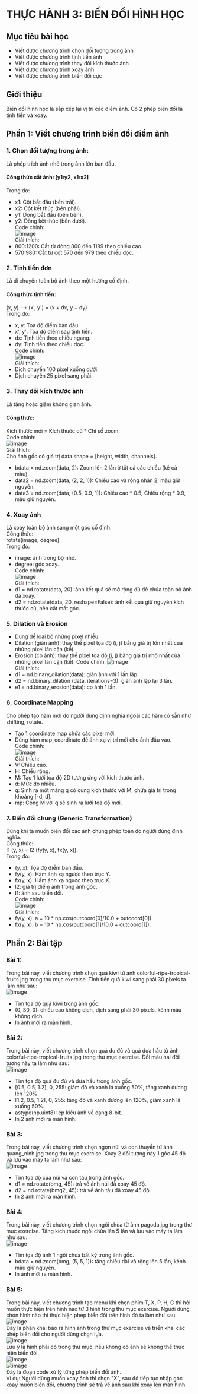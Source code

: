 # THỰC HÀNH 3: BIẾN ĐỔI HÌNH HỌC  
## Mục tiêu bài học  
- Viết được chương trình chọn đối tượng trong ảnh
- Viết được chương trình tịnh tiến ảnh
- Viết được chương trình thay đổi kích thước ảnh
- Viết được chương trình xoay ảnh
- Viết được chương trình biến đổi cực
## Giới thiệu  
Biến đổi hình học là sắp xếp lại vị trí các điểm ảnh. Có 2 phép biến đổi là tịnh tiến và xoay.  
## Phần 1: Viết chương trình biến đổi điểm ảnh    
### 1. Chọn đối tượng trong ảnh:  
Là phép trích ảnh nhỏ trong ảnh lớn ban đầu.  
#### Công thức cắt ảnh: [y1:y2, x1:x2]  
Trong đó:  
- x1: Cột bắt đầu (bên trái).  
- x2: Cột kết thúc (bên phải).  
- y1: Dòng bắt đầu (bên trên).  
- y2: Dòng kết thúc (bên dưới).  
Code chính:  
![image](https://github.com/user-attachments/assets/9a888dee-8529-43ca-8e9a-d6f5c6c4cd73)  
Giải thích:  
- 800:1200: Cắt từ dòng 800 đến 1199 theo chiều cao.
- 570:980: Cắt từ cột 570 đến 979 theo chiều dọc.

### 2. Tịnh tiến đơn  
Là di chuyển toàn bộ ảnh theo một hướng cố định.  
#### Công thức tịnh tiến:  
(x, y) --> (x', y') = (x + dx, y + dy)  
Trong đó:  
- x, y: Tọa độ điểm ban đầu.  
- x', y': Tọa độ điểm sau tịnh tiến.  
- dx: Tịnh tiến theo chiều ngang.  
- dy: Tịnh tiến theo chiều dọc.  
Code chính:  
![image](https://github.com/user-attachments/assets/54953ce4-6d16-446b-bb97-01fc49bc2603)  
Giải thích:  
- Dịch chuyển 100 pixel xuống dưới.
- Dịch chuyển 25 pixel sang phải.

### 3. Thay đổi kích thước ảnh  
Là tăng hoặc giảm không gian ảnh.  
#### Công thức:  
Kích thước mới = Kích thước cũ * Chỉ số zoom.  
Code chính:  
![image](https://github.com/user-attachments/assets/a5ee9104-60df-4cca-9da8-4218910b50bd)  
Giải thích:  
Cho ảnh gốc có giá trị data.shape = [height, width, channels].  
- bdata = nd.zoom(data, 2):  Zoom lên 2 lần ở tắt cả các chiều (kể cả màu).
- data2 = nd.zoom(data, (2, 2, 1)): Chiều cao và rộng nhân 2, màu giữ nguyên.
- data3 = nd.zoom(data, (0.5, 0.9, 1)): Chiều cao * 0.5, Chiều rộng * 0.9, màu giữ nguyên.

### 4. Xoay ảnh  
Là xoay toàn bộ ảnh sang một góc cố định.  
Công thức:  
rotate(image, degree)  
Trong đó:  
- image: ảnh trong bộ nhớ.
- degree: góc xoay.  
Code chính:  
![image](https://github.com/user-attachments/assets/8756ed1e-7cbe-4772-9989-3f40bc202363)  
Giải thích:  
- d1 = nd.rotate(data, 20): ảnh kết quả sẽ mở rộng đủ để chứa toàn bộ ảnh đã xoay.  
- d2 = nd.rotate(data, 20, reshape=False): ảnh kết quả giữ nguyên kích thước cũ, nên cắt mất góc.

### 5. Dilation và Erosion  
- Dùng để loại bỏ những pixel nhiễu.
- Dilation (giãn ảnh): thay thế pixel tọa độ (i, j) bằng giá trị lớn nhất của những pixel lân cận (kề).
- Erosion (co ảnh): thay thế pixel tọa độ (i, j) bằng giá trị nhỏ nhất của những pixel lân cận (kề).
Code chính:
![image](https://github.com/user-attachments/assets/da72e862-aace-41da-a56e-85917a17b0ea)  
Giải thích:  
- d1 = nd.binary_dilation(data): giãn ảnh với 1 lần lặp.  
- d2 = nd.binary_dilation (data, iterations=3): giãn ảnh lặp lại 3 lần.  
- e1 = nd.binary_erosion(data): co ảnh 1 lần.

### 6. Coordinate Mapping  
Cho phép tạo hàm mới do người dùng định nghĩa ngoài các hàm có sẵn như shifting, rotate.  
- Tạo 1 coordinate map chứa các pixel mới.   
- Dùng hàm map_coordinate để ánh xạ vị trí mới cho ảnh đầu vào.  
Code chính:  
![image](https://github.com/user-attachments/assets/c2cdcb8f-cbeb-43dd-a82e-cb163f0ad26a)  
Giải thích:  
- V: Chiều cao.
- H: Chiều rộng.
- M: Tạo 1 lưới tọa độ 2D tương ứng với kích thước ảnh.
- d: Mức độ nhiễu.
- q: Sinh ra một mảng q có cùng kích thước với M, chứa giá trị trong khoảng [-d; d].
- mp: Cộng M với q sẽ sinh ra lưới tọa độ mới.  

### 7. Biến đổi chung (Generic Transformation)  
Dùng khi ta muốn biến đổi các ảnh chung phép toán do người dùng định nghĩa.  
Công thức:  
I1 (y, x) = I2 (fy(y, x), fx(y, x)).  
Trong đó:  
- (y, x): Tọa độ điểm ban đầu.  
- fy(y, x): Hàm ánh xạ ngược theo trục Y.  
- fx(y, x): Hầm ánh xạ ngược theo trục X.  
- I2: giá trị điểm ảnh trong ảnh gốc.  
- I1: ảnh sau biến đổi.  
Code chính:  
![image](https://github.com/user-attachments/assets/3ee8dfa0-3a68-4ee4-948d-90964e357727)  
Giải thích:  
- fy(y, x): a = 10 * np.cos(outcoord[0]/10.0 + outcoord[0]).  
- fx(y, x): b = 10 * np.cos(outcoord[1]/10.0 + outcoord[1]).

## Phần 2: Bài tập  
### Bài 1:  
Trong bài này, viết chương trình chọn quả kiwi từ ảnh colorful-ripe-tropical-fruits.jpg trong thư mục exercise. Tinh tiến quả kiwi sang phải 30 pixels ta làm như sau:  
![image](https://github.com/user-attachments/assets/9e0a1538-66fb-41d7-a6b3-087714383f8e)  
- Tìm tọa độ quả kiwi trong ảnh gốc.
- (0, 30, 0): chiều cao không dịch, dịch sang phải 30 pixels, kênh màu không dịch.
- In ảnh mới ra màn hình.

### Bài 2:  
Trong bài này, viết chương trình chọn quả đu đủ và quả dưa hấu từ ảnh colorful-ripe-tropical-fruits.jpg trong thư mục exercise. Đổi màu hai đối tượng này ta làm như sau:  
![image](https://github.com/user-attachments/assets/755d07cc-ef41-411a-977d-d5659b1fd52a)  
- Tìm tọa độ quả đu đủ và dưa hấu trong ảnh gốc.
- [0.5, 0.5, 1.2], 0, 255: giảm đỏ và xanh lá xuống 50%, tăng xanh dương lên 120%.
- [1.2, 0.5, 1.2], 0, 255: tăng đỏ và xanh dương lên 120%, giảm xanh lá xuống 50%.
- astype(np.uint8): ép kiểu ảnh về dạng 8-bit.
- In 2 ảnh mới ra màn hình.

### Bài 3:  
Trong bài này, viết chương trình chọn ngọn núi và con thuyền từ ảnh quang_ninh.jpg trong thư mục exercise. Xoay 2 đối tượng này 1 góc 45 độ và lưu vào máy ta làm như sau:  
![image](https://github.com/user-attachments/assets/b46975ad-86e2-45e1-bce9-758469356a45)  
- Tìm tọa độ của núi và con tàu trong ảnh gốc.
- d1 = nd.rotate(bmg, 45): trả về ảnh núi đã xoay 45 độ.
- d2 = nd.rotate(bmg2, 45): trả về ảnh tàu đã xoay 45 độ.
- In 2 ảnh mới ra màn hình.

### Bài 4:  
Trong bài này, viết chương trình chọn ngôi chùa từ ảnh pagoda.jpg trong thư mục exercise. Tăng kích thước ngôi chùa lên 5 lần và lưu vào máy ta làm như sau:  
![image](https://github.com/user-attachments/assets/4cf4d51a-b21b-47e6-b883-91e26609f26a)  
- Tìm tọa độ ảnh 1 ngôi chùa bất kỳ trong ảnh gốc.
- bdata = nd.zoom(bmg, (5, 5, 1)): tăng chiều dài và rộng lên 5 lần, kênh màu giữ nguyên.
- In ảnh mới ra màn hình.

### Bài 5:  
Trong bài này, viết chương trình tạo menu khi chọn phím T, X, P, H, C thì hỏi muốn thực hiện trên hình nào từ 3 hình trong thư mục exercise. Người dùng chọn hình nào thì thực hiện phép biến đổi trên hình đó ta làm như sau:  
![image](https://github.com/user-attachments/assets/9b0a20d5-eb6f-4d40-b269-65d686c5d183)  
Đây là phần khai báo ra hình ảnh trong thư mục exercise và triển khai các phép biến đổi cho người dùng chọn lựa.  
![image](https://github.com/user-attachments/assets/0766e3ad-22b6-4eb3-9879-50782986fbfb)  
Lưu ý là hình phải có trong thư mục, nếu không có ảnh sẽ không thể thực hiện biến đổi.  
![image](https://github.com/user-attachments/assets/ec5c86a9-4804-477a-bc79-63992c475525)  
![image](https://github.com/user-attachments/assets/15c97a2d-2b6e-4352-affb-70b3b15187ed)  
Đây là đoạn code xử lý từng phép biến đổi ảnh.  
Ví dụ: Người dùng muốn xoay ảnh thì chọn "X", sau đó tiếp tục nhập góc xoay muốn biến đổi, chương trình sẽ trả về ảnh sau khi xoay lên màn hình.  









 










 






















